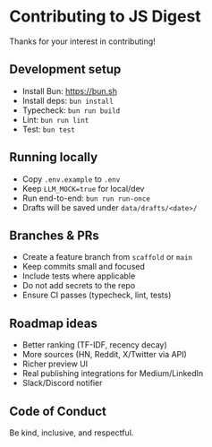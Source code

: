 # Contributing to JS Digest

Thanks for your interest in contributing!

## Development setup
- Install Bun: https://bun.sh
- Install deps: `bun install`
- Typecheck: `bun run build`
- Lint: `bun run lint`
- Test: `bun test`

## Running locally
- Copy `.env.example` to `.env`
- Keep `LLM_MOCK=true` for local/dev
- Run end-to-end: `bun run run-once`
- Drafts will be saved under `data/drafts/<date>/`

## Branches & PRs
- Create a feature branch from `scaffold` or `main`
- Keep commits small and focused
- Include tests where applicable
- Do not add secrets to the repo
- Ensure CI passes (typecheck, lint, tests)

## Roadmap ideas
- Better ranking (TF-IDF, recency decay)
- More sources (HN, Reddit, X/Twitter via API)
- Richer preview UI
- Real publishing integrations for Medium/LinkedIn
- Slack/Discord notifier

## Code of Conduct
Be kind, inclusive, and respectful.
